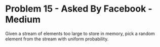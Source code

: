 # Problem 15 - Asked By Facebook - Medium

Given a stream of elements too large to store in memory, pick a random element from the stream with uniform probability.